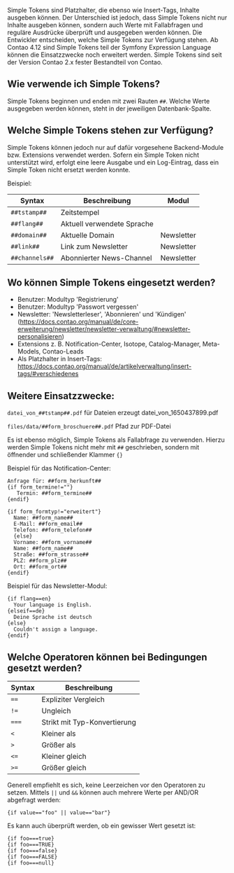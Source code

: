 Simple Tokens sind Platzhalter, die ebenso wie Insert-Tags, Inhalte ausgeben können. Der Unterschied ist jedoch, dass Simple Tokens nicht nur Inhalte ausgeben können, sondern auch Werte mit Fallabfragen und reguläre Ausdrücke überprüft und ausgegeben werden können. Die Entwickler entscheiden, welche Simple Tokens zur Verfügung stehen. Ab Contao 4.12 sind Simple Tokens teil der Symfony Expression Language können die Einsatzzwecke noch erweitert werden. Simple Tokens sind seit der Version Contao 2.x fester Bestandteil von Contao.


## Wie verwende ich Simple Tokens?
Simple Tokens beginnen und enden mit zwei Rauten `##`. Welche Werte ausgegeben werden können, steht in der jeweiligen Datenbank-Spalte.


## Welche Simple Tokens stehen zur Verfügung?
Simple Tokens können jedoch nur auf dafür vorgesehene Backend-Module bzw. Extensions verwendet werden. Sofern ein Simple Token nicht unterstützt wird, erfolgt eine leere Ausgabe und ein Log-Eintrag, dass ein Simple Token nicht ersetzt werden konnte.

Beispiel:

| Syntax              | Beschreibung                                              | Modul                       |
| --------------------| --------------------------------------------------------- | --------------------------- |
| `##tstamp##`        | Zeitstempel                                               |                             |
| `##flang##`         | Aktuell verwendete Sprache                                |                             |
| `##domain##`        | Aktuelle Domain                                           | Newsletter                  |
| `##link##`          | Link zum Newsletter                                       | Newsletter                  |
| `##channels##`      | Abonnierter News-Channel                                   | Newsletter                  |

## Wo können Simple Tokens eingesetzt werden?
- Benutzer: Modultyp 'Registrierung'
- Benutzer: Modultyp 'Passwort vergessen'
- Newsletter: 'Newsletterleser', 'Abonnieren' und 'Kündigen' (https://docs.contao.org/manual/de/core-erweiterung/newsletter/newsletter-verwaltung/#newsletter-personalisieren)
- Extensions z. B. Notification-Center, Isotope, Catalog-Manager, Meta-Models, Contao-Leads
- Als Platzhalter in Insert-Tags: https://docs.contao.org/manual/de/artikelverwaltung/insert-tags/#verschiedenes






## Weitere Einsatzzwecke:
`datei_von_##tstamp##.pdf` für Dateien erzeugt datei_von_1650437899.pdf

`files/data/##form_broschuere##.pdf` Pfad zur PDF-Datei

Es ist ebenso möglich, Simple Tokens als Fallabfrage zu verwenden. Hierzu werden Simple Tokens nicht mehr mit `##` geschrieben, sondern mit öffnender und schließender Klammer `{}`

Beispiel für das Notification-Center:

```
Anfrage für: ##form_herkunft##
{if form_termine!=""}
   Termin: ##form_termine##
{endif}

{if form_formtyp!="erweitert"}
  Name: ##form_name##
  E-Mail: ##form_email##
  Telefon: ##form_telefon##
  {else}
  Vorname: ##form_vorname##
  Name: ##form_name##
  Straße: ##form_strasse##
  PLZ: ##form_plz##
  Ort: ##form_ort##
{endif}
```

Beispiel für das Newsletter-Modul:
```
{if flang==en}
  Your language is English.
{elseif==de}
  Deine Sprache ist deutsch
{else}
  Couldn't assign a language.
{endif}
```





## Welche Operatoren können bei Bedingungen gesetzt werden?

| Syntax      | Beschreibung                  |
| ----------- | ------------------------------|
| `==`        | Expliziter Vergleich          |
| `!=`        | Ungleich                      |
| `===`       | Strikt mit Typ-Konvertierung  |
| `<`         | Kleiner als                   |
| `>`         | Größer als                    |
| `<=`        | Kleiner gleich                |
| `>=`        | Größer gleich                 |

Generell empfiehlt es sich, keine Leerzeichen vor den Operatoren zu setzen. Mittels `||` und `&&` können auch mehrere Werte per AND/OR abgefragt werden:

`{if value=="foo" || value=="bar"}`

Es kann auch überprüft werden, ob ein gewisser Wert gesetzt ist:
```
{if foo===true}
{if foo===TRUE}
{if foo===false}
{if foo===FALSE}
{if foo===null}
```
